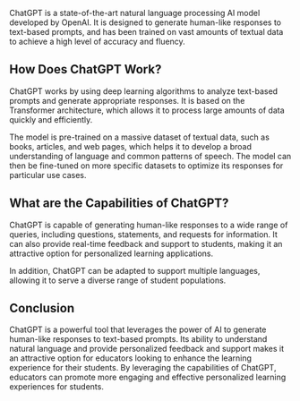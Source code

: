 

ChatGPT is a state-of-the-art natural language processing AI model developed by OpenAI. It is designed to generate human-like responses to text-based prompts, and has been trained on vast amounts of textual data to achieve a high level of accuracy and fluency.

How Does ChatGPT Work?
----------------------

ChatGPT works by using deep learning algorithms to analyze text-based prompts and generate appropriate responses. It is based on the Transformer architecture, which allows it to process large amounts of data quickly and efficiently.

The model is pre-trained on a massive dataset of textual data, such as books, articles, and web pages, which helps it to develop a broad understanding of language and common patterns of speech. The model can then be fine-tuned on more specific datasets to optimize its responses for particular use cases.

What are the Capabilities of ChatGPT?
-------------------------------------

ChatGPT is capable of generating human-like responses to a wide range of queries, including questions, statements, and requests for information. It can also provide real-time feedback and support to students, making it an attractive option for personalized learning applications.

In addition, ChatGPT can be adapted to support multiple languages, allowing it to serve a diverse range of student populations.

Conclusion
----------

ChatGPT is a powerful tool that leverages the power of AI to generate human-like responses to text-based prompts. Its ability to understand natural language and provide personalized feedback and support makes it an attractive option for educators looking to enhance the learning experience for their students. By leveraging the capabilities of ChatGPT, educators can promote more engaging and effective personalized learning experiences for students.
